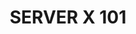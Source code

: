 ---
title: SERVER X 101
lastmod: 2024-02-27T08:36:36-07:00
draft: false
description: Our community excels in programming, development, and research, leading with technology.
---